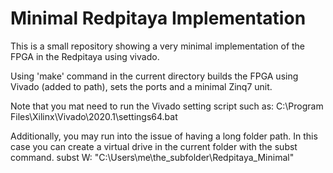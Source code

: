 # Minimal Redpitaya Implementation

This is a small repository showing a very minimal implementation of the FPGA in the Redpitaya using vivado.

Using 'make' command in the current directory builds the FPGA using Vivado (added to path), sets the ports and a minimal Zinq7 unit.

Note that you mat need to run the Vivado setting script such as:
C:\\Program Files\\Xilinx\\Vivado\\2020.1\\settings64.bat

Additionally, you may run into the issue of having a long folder path.
In this case you can create a  virtual drive in the current folder with the subst command.
subst W: "C:\\Users\\me\\the_subfolder\\Redpitaya_Minimal"
 